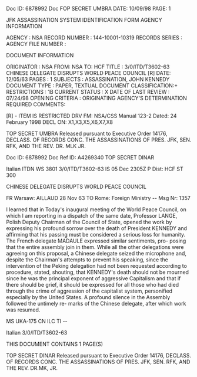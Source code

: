 Doc ID: 6878992
Doc FOP SECRET UMBRA
DATE: 10/09/98
PAGE: 1

JFK ASSASSINATION SYSTEM
IDENTIFICATION FORM
AGENCY INFORMATION

AGENCY : NSA
RECORD NUMBER : 144-10001-10319
RECORDS SERIES :
AGENCY FILE NUMBER :

DOCUMENT INFORMATION

ORIGINATOR : NSA
FROM: NSA
TO: HCF
TITLE :
3/0/ITD/T3602-63 CHINESE DELEGATE DISRUPTS WORLD PEACE COUNCIL [R]
DATE: 12/05/63
PAGES : 1
SUBJECTS :
ASSASSINATION, JOHN KENNEDY
DOCUMENT TYPE : PAPER, TEXTUAL DOCUMENT
CLASSIFICATION:+
RESTRICTIONS : 1B
CURRENT STATUS : X
DATE OF LAST REVIEW : 07/24/98
OPENING CRITERIA :
ORIGINATING AGENCY'S DETERMINATION REQUIRED
COMMENTS:

[R] - ITEM IS RESTRICTED
DRV FM: NSA/CSS Manual 123-2
Dated: 24 February 1998
DECL ON: X1,X3,X5,X6,X7,X8

TOP SECRET UMBRA
Released pursuant to Executive Order 14176, DECLASS. OF RECORDS CONC. THE ASSASSINATIONS OF PRES. JFK, SEN.
RFK, AND THE REV. DR. MLK JR.

Doc ID: 6878992
Doc Ref ID: A4269340
TOP SECRET DINAR

Italian ITDN WS 3801 3/0/ITD/T3602-63
IS 05 Dec 2305Z P
Dist: HCF
ST 300

CHINESE DELEGATE DISRUPTS WORLD PEACE COUNCIL

FR Warsaw: AILLAUD 28 Nov 63
TO Rome: Foreign Ministry --
Msg Nr: 1357

I learned that in Today's inaugural meeting of the World
Peace Council, on which I am reporting in a dispatch of the
same date, Professor LANGE, Polish Deputy Chairman of the
Council of State, opened the work by expressing his profound
sorrow over the death of President KENNEDY and affirming that
his passing must be considered a serious loss for humanity.
The French delegate MADAULE expressed similar sentiments, pro-
posing that the entire assembly join in them. While all the
other delegations were agreeing on this proposal, a Chinese
delegate seized the microphone and, despite the Chairman's
attempts to prevent his speaking, since the intervention of the
Peking delegation had not been requested according to procedure,
stated, shouting, that KENNEDY's death should not be mourned
since he was the principal exponent of aggressive Capitalism
and that if there should be grief, it should be expressed for
all those who had died through the crime of aggression of the
capitalist system, personified especially by the United States.
A profound silence in the Assembly followed the untimely re-
marks of the Chinese delegate, after which work was resumed.

MS UKA-175 CN ILC TI --

Italian 3/0/ITD/T3602-63

THIS DOCUMENT CONTAINS 1 PAGE(S)

TOP SECRET DINAR
Released pursuant to Executive Order 14176, DECLASS. OF RECORDS CONC. THE ASSASSINATIONS OF PRES. JFK, SEN.
RFK, AND THE REV. DR.MK, JR.
